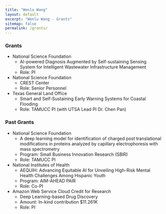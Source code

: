```yaml
---
title: "Wenlu Wang" 
layout: default
excerpt: "Wenlu Wang - Grants"
sitemap: false
permalink: /grants/
---
```


### Grants

- National Science Foundation
	- AI-powered Diagnosis Augmented by Self-sustaining Sensing System for Intelligent Wastewater Infrastructure Management 
	- Role: PI 
- National Science Foundation
    - CREST Center
    - Role: Senior Personnel
- Texas General Land Office
	- Smart and Self-Sustaining Early Warning Systems for Coastal Flooding 
	- Role: TAMUCC PI (with UTSA Lead PI Dr. Chen Pan)

### Past Grants
- National Science Foundation
    - A deep learning model for identification of charged post translational modifications in proteins analyzed by capillary electrophoresis with mass spectrometry
	- Program: Small Business Innovation Research (SBIR)
	- Role: TAMUCC PI
- National Institutes of Health
	- AEQUIH: Advancing Equitable AI for Unveiling High-Risk Mental Health Challenges Among Hispanic Youth 
	- Program: AIM-AHEAD PAIR 
	- Role: Co-PI 
- Amazon Web Service Cloud Credit for Research
	- Deep Learning-based Drug Discovery 
	- Amount: In-kind contribution $11.261K 
	- Role: PI